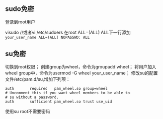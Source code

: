 ## sudo免密
登录到root用户

visudo  //或者vi /etc/sudoers
在root ALL=(ALL) ALL下一行添加 `your_user_name ALL=(ALL) NOPASSWD: ALL`

## su免密
切换到root权限；
创建group为wheel，命令为groupadd wheel；
将用户加入wheel group中，命令为usermod -G wheel your_user_name；
修改su的配置文件/etc/pam.d/su,增加下列项：

```
auth       required   pam_wheel.so group=wheel 
# Uncomment this if you want wheel members to be able to
# su without a password.
auth       sufficient pam_wheel.so trust use_uid
```
 
 使用su root不需要密码